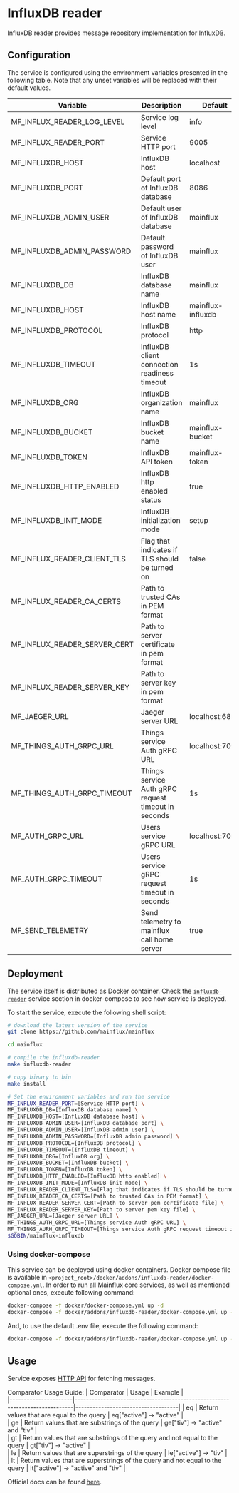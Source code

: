# InfluxDB reader

InfluxDB reader provides message repository implementation for InfluxDB.

## Configuration

The service is configured using the environment variables presented in the
following table. Note that any unset variables will be replaced with their
default values.

| Variable                     | Description                                         | Default           |
|------------------------------|-----------------------------------------------------|-------------------|
| MF_INFLUX_READER_LOG_LEVEL   | Service log level                                   | info              |
| MF_INFLUX_READER_PORT        | Service HTTP port                                   | 9005              |
| MF_INFLUXDB_HOST             | InfluxDB host                                       | localhost         |
| MF_INFLUXDB_PORT             | Default port of InfluxDB database                   | 8086              |
| MF_INFLUXDB_ADMIN_USER       | Default user of InfluxDB database                   | mainflux          |
| MF_INFLUXDB_ADMIN_PASSWORD   | Default password of InfluxDB user                   | mainflux          |
| MF_INFLUXDB_DB               | InfluxDB database name                              | mainflux          |
| MF_INFLUXDB_HOST             | InfluxDB host name                                  | mainflux-influxdb |
| MF_INFLUXDB_PROTOCOL         | InfluxDB protocol                                   | http              |
| MF_INFLUXDB_TIMEOUT          | InfluxDB client connection readiness timeout        | 1s                |
| MF_INFLUXDB_ORG              | InfluxDB organization name                          | mainflux          |
| MF_INFLUXDB_BUCKET           | InfluxDB bucket name                                | mainflux-bucket   |
| MF_INFLUXDB_TOKEN            | InfluxDB API token                                  | mainflux-token    |
| MF_INFLUXDB_HTTP_ENABLED     | InfluxDB http enabled status                        | true              |
| MF_INFLUXDB_INIT_MODE        | InfluxDB initialization mode                        | setup             |
| MF_INFLUX_READER_CLIENT_TLS  | Flag that indicates if TLS should be turned on      | false             |
| MF_INFLUX_READER_CA_CERTS    | Path to trusted CAs in PEM format                   |                   |
| MF_INFLUX_READER_SERVER_CERT | Path to server certificate in pem format            |                   |
| MF_INFLUX_READER_SERVER_KEY  | Path to server key in pem format                    |                   |
| MF_JAEGER_URL                | Jaeger server URL                                   | localhost:6831    |
| MF_THINGS_AUTH_GRPC_URL      | Things service Auth gRPC URL                        | localhost:7000    |
| MF_THINGS_AUTH_GRPC_TIMEOUT  | Things service Auth gRPC request timeout in seconds | 1s                |
| MF_AUTH_GRPC_URL             | Users service gRPC URL                              | localhost:7001    |
| MF_AUTH_GRPC_TIMEOUT         | Users service gRPC request timeout in seconds       | 1s                |
| MF_SEND_TELEMETRY            | Send telemetry to mainflux call home server         | true              |


## Deployment

The service itself is distributed as Docker container. Check the [`influxdb-reader`](https://github.com/mainflux/mainflux/blob/master/docker/addons/influxdb-reader/docker-compose.yml#L17-L40) service section in docker-compose to see how service is deployed.

To start the service, execute the following shell script:

```bash
# download the latest version of the service
git clone https://github.com/mainflux/mainflux

cd mainflux

# compile the influxdb-reader
make influxdb-reader

# copy binary to bin
make install

# Set the environment variables and run the service
MF_INFLUX_READER_PORT=[Service HTTP port] \
MF_INFLUXDB_DB=[InfluxDB database name] \
MF_INFLUXDB_HOST=[InfluxDB database host] \
MF_INFLUXDB_ADMIN_USER=[InfluxDB database port] \
MF_INFLUXDB_ADMIN_USER=[InfluxDB admin user] \
MF_INFLUXDB_ADMIN_PASSWORD=[InfluxDB admin password] \
MF_INFLUXDB_PROTOCOL=[InfluxDB protocol] \
MF_INFLUXDB_TIMEOUT=[InfluxDB timeout] \
MF_INFLUXDB_ORG=[InfluxDB org] \
MF_INFLUXDB_BUCKET=[InfluxDB bucket] \
MF_INFLUXDB_TOKEN=[InfluxDB token] \
MF_INFLUXDB_HTTP_ENABLED=[InfluxDB http enabled] \
MF_INFLUXDB_INIT_MODE=[InfluxDB init mode] \
MF_INFLUX_READER_CLIENT_TLS=[Flag that indicates if TLS should be turned on] \
MF_INFLUX_READER_CA_CERTS=[Path to trusted CAs in PEM format] \
MF_INFLUX_READER_SERVER_CERT=[Path to server pem certificate file] \
MF_INFLUX_READER_SERVER_KEY=[Path to server pem key file] \
MF_JAEGER_URL=[Jaeger server URL] \
MF_THINGS_AUTH_GRPC_URL=[Things service Auth gRPC URL] \
MF_THINGS_AURH_GRPC_TIMEOUT=[Things service Auth gRPC request timeout in seconds] \
$GOBIN/mainflux-influxdb

```

### Using docker-compose

This service can be deployed using docker containers. Docker compose file is
available in `<project_root>/docker/addons/influxdb-reader/docker-compose.yml`.
In order to run all Mainflux core services, as well as mentioned optional ones,
execute following command:

```bash
docker-compose -f docker/docker-compose.yml up -d
docker-compose -f docker/addons/influxdb-reader/docker-compose.yml up -d
```

And, to use the default .env file, execute the following command:

```bash
docker-compose -f docker/addons/influxdb-reader/docker-compose.yml up --env-file docker/.env -d
```

## Usage

Service exposes [HTTP API](https://api.mainflux.io/?urls.primaryName=readers-openapi.yml) for fetching messages.

Comparator Usage Guide:
| Comparator           | Usage                                                                       |      Example                       |  
|----------------------|-----------------------------------------------------------------------------|------------------------------------|
| eq                   | Return values that are equal to the query                                   | eq["active"] -> "active"           |  
| ge                   | Return values that are substrings of the query                              | ge["tiv"] -> "active" and "tiv"    |  
| gt                   | Return values that are substrings of the query and not equal to the query   | gt["tiv"] -> "active"              |  
| le                   | Return values that are superstrings of the query                            | le["active"] -> "tiv"              |  
| lt                   | Return values that are superstrings of the query and not equal to the query | lt["active"] -> "active" and "tiv" |  

Official docs can be found [here](https://docs.mainflux.io).
